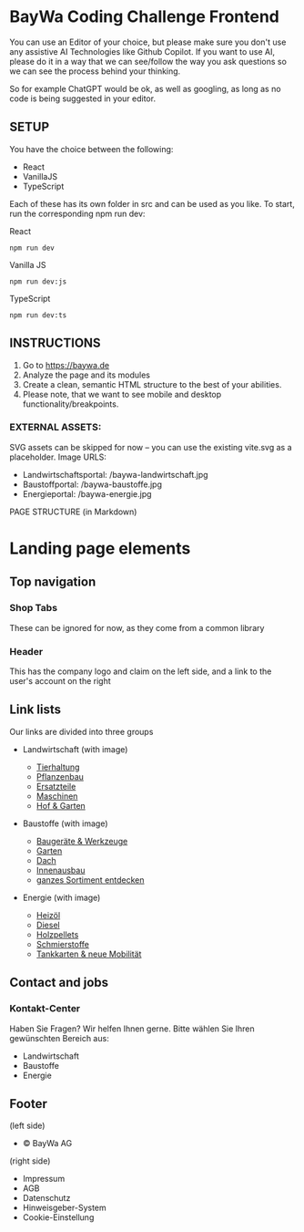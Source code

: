 # BayWa Coding Challenge Frontend

You can use an Editor of your choice, but please make sure you don't use any assistive AI Technologies like Github Copilot.
If you want to use AI, please do it in a way that we can see/follow the way you ask questions so we can see the process behind your thinking.

So for example ChatGPT would be ok, as well as googling, as long as no code is being suggested in your editor.

## SETUP

You have the choice between the following:

- React
- VanillaJS
- TypeScript

Each of these has its own folder in src and can be used as you like.
To start, run the corresponding npm run dev:

React

```
npm run dev
```

Vanilla JS

```
npm run dev:js
```

TypeScript

```
npm run dev:ts
```

## INSTRUCTIONS

1.  Go to https://baywa.de
2.  Analyze the page and its modules
3.  Create a clean, semantic HTML structure to the best of your abilities.
4.  Please note, that we want to see mobile and desktop functionality/breakpoints.

### EXTERNAL ASSETS:

SVG assets can be skipped for now – you can use the existing vite.svg as a placeholder.
Image URLS:

- Landwirtschaftsportal: /baywa-landwirtschaft.jpg
- Baustoffportal: /baywa-baustoffe.jpg
- Energieportal: /baywa-energie.jpg

PAGE STRUCTURE (in Markdown)

# Landing page elements

## Top navigation

### Shop Tabs

These can be ignored for now, as they come from a common library

### Header

This has the company logo and claim on the left side, and a link to the user's account on the right

## Link lists

Our links are divided into three groups

- Landwirtschaft (with image)

  - [Tierhaltung](/link)
  - [Pflanzenbau](/link)
  - [Ersatzteile](/link)
  - [Maschinen](/link)
  - [Hof & Garten](/link)

- Baustoffe (with image)

  - [Baugeräte & Werkzeuge](/link)
  - [Garten](/link)
  - [Dach](/link)
  - [Innenausbau](/link)
  - [ganzes Sortiment entdecken](/link)

- Energie (with image)
  - [Heizöl](/link)
  - [Diesel](/link)
  - [Holzpellets](/link)
  - [Schmierstoffe](/link)
  - [Tankkarten & neue Mobilität](/link)

## Contact and jobs

### Kontakt-Center

Haben Sie Fragen?
Wir helfen Ihnen gerne.
Bitte wählen Sie Ihren gewünschten Bereich aus:

- Landwirtschaft
- Baustoffe
- Energie

## Footer

(left side)

- © BayWa AG

(right side)

- Impressum
- AGB
- Datenschutz
- Hinweisgeber-System
- Cookie-Einstellung
